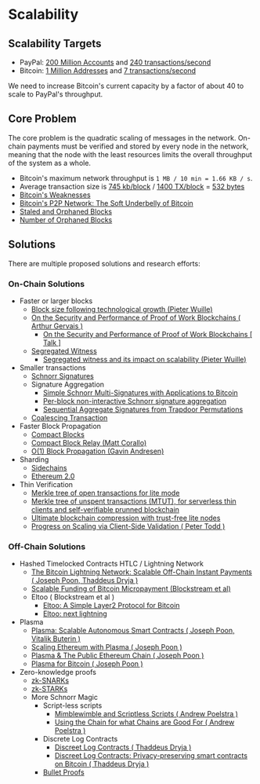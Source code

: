 # Scalability

## Scalability Targets
- PayPal: [200 Million Accounts](https://www.statista.com/statistics/218493/paypals-total-active-registered-accounts-from-2010/) and [240  transactions/second](https://www.statista.com/statistics/419778/paypal-annual-payments)
- Bitcoin: [1 Million Addresses](https://blockchain.info/charts/n-unique-addresses) and [7 transactions/second](https://blockchain.info/charts/n-transactions?timespan=all)

We need to increase Bitcoin's current capacity by a factor of about 40 to scale to PayPal's throughput.

## Core Problem
The core problem is the quadratic scaling of messages in the network. On-chain payments must be verified and stored by
every node in the network, meaning that the node with the least resources
limits the overall throughput of the system as a whole. 

- Bitcoin's maximum network throughput is `1 MB / 10 min = 1.66 KB / s`.
- Average transaction size is [745 kb/block](https://blockchain.info/charts/avg-block-size) / [1400 TX/block](https://blockchain.info/charts/n-transactions-per-block) = [532 bytes](https://charts.bitcoin.com/chart/transaction-size)
- [Bitcoin's Weaknesses](https://en.bitcoin.it/wiki/Weaknesses)
- [Bitcoin's P2P Network: The Soft Underbelly of Bitcoin](https://www.youtube.com/watch?time_continue=37&v=Y6kibPzbrIc)
- [Staled and Orphaned Blocks](https://bitcoin.org/en/glossary/stale-block)
 - [Number of Orphaned Blocks](https://blockchain.info/charts/n-orphaned-blocks?timespan=all)

## Solutions
There are multiple proposed solutions and research efforts:

### On-Chain Solutions
- Faster or larger blocks
  - [Block size following technological growth (Pieter Wuille)](https://github.com/bitcoin/bips/blob/master/bip-0103.mediawiki)
  - [On the Security and Performance of Proof of Work
Blockchains ( Arthur Gervais )](https://eprint.iacr.org/2016/555.pdf)
    - [On the Security and Performance of Proof of Work
  Blockchains [ Talk ]](https://www.youtube.com/watch?time_continue=8857&v=_Z0ID-0DOnc)
  - [Segregated Witness](https://en.bitcoin.it/wiki/Segregated_Witness)
    - [Segregated witness and its impact on scalability (Pieter Wuille)](https://www.youtube.com/watch?v=NOYNZB5BCHM)
- Smaller transactions
  - [Schnorr Signatures](https://en.wikipedia.org/wiki/Schnorr_signature)
  - Signature Aggregation
      - [Simple Schnorr Multi-Signatures with Applications to Bitcoin](https://eprint.iacr.org/2018/068.pdf)
      - [Per-block non-interactive Schnorr signature	aggregation](https://lists.linuxfoundation.org/pipermail/bitcoin-dev/2017-May/014272.html)
      - [Sequential Aggregate Signatures from Trapdoor Permutations](https://hovav.net/ucsd/dist/rsaagg.pdf)
  - [Coalescing Transaction](https://github.com/bitcoin/bips/blob/master/bip-0131.mediawiki)
- Faster Block Propagation
  - [Compact Blocks](https://bitcoincore.org/en/2016/06/07/compact-blocks-faq/)
  - [Compact Block Relay (Matt Corallo)](https://github.com/bitcoin/bips/blob/master/bip-0152.mediawiki)
  - [O(1) Block Propagation (Gavin Andresen)](https://gist.github.com/gavinandresen/e20c3b5a1d4b97f79ac2) 
- Sharding
  - [Sidechains](https://www.blockstream.com/sidechains.pdf)
  - [Ethereum 2.0](https://youtu.be/9RtSod8EXn4?t=3h11m45s)
 - Thin Verification
   - [Merkle tree of open transactions for lite mode](https://bitcointalk.org/index.php?topic=21995.0)
   - [Merkle tree of unspent transactions (MTUT), for serverless thin clients and self-verifiable prunned blockchain](https://en.bitcoin.it/wiki/User:DiThi/MTUT)
   - [Ultimate blockchain compression with trust-free lite nodes](https://bitcointalk.org/index.php?topic=88208.0)
   - [Progress on Scaling via Client-Side Validation ( Peter Todd )](https://www.youtube.com/watch?time_continue=6204&v=uO-1rQbdZuk)

### Off-Chain Solutions
- Hashed Timelocked Contracts HTLC / Lightning Network
  - [The Bitcoin Lightning Network:
Scalable Off-Chain Instant Payments ( Joseph Poon, Thaddeus Dryja )](https://lightning.network/lightning-network-paper.pdf)
  - [Scalable Funding of Bitcoin Micropayment (Blockstream et al)](https://www.tik.ee.ethz.ch/file/a20a865ce40d40c8f942cf206a7cba96/Scalable_Funding_Of_Blockchain_Micropayment_Networks.pdf)
  - Eltoo ( Blockstream et al )
    - [Eltoo: A Simple Layer2 Protocol for Bitcoin](https://blockstream.com/eltoo.pdf)
    - [Eltoo: next lightning](https://blockstream.com/2018/04/30/eltoo-next-lightning.html)
- Plasma
  - [Plasma: Scalable Autonomous Smart Contracts ( Joseph Poon, Vitalik Buterin )](https://plasma.io/plasma.pdf)
  - [Scaling Ethereum with Plasma ( Joseph Poon )](https://www.youtube.com/watch?v=plf-kG8jt9c)
  - [Plasma & The Public Ethereum Chain ( Joseph Poon ) ](https://www.youtube.com/watch?v=oOQmnhQrq_U)
  - [Plasma for Bitcoin ( Joseph Poon )](https://www.youtube.com/watch?time_continue=8286&v=QkYXPJMqBNk)
- Zero-knowledge proofs
  - [zk-SNARKs](https://eprint.iacr.org/2013/879.pdf)
  - [zk-STARKs](https://eprint.iacr.org/2018/046.pdf)
  - More Schnorr Magic
    - Script-less scripts
      - [Mimblewimble and Scriptless Scripts ( Andrew Poelstra )](https://www.youtube.com/watch?v=ovCBT1gyk9c)
      - [Using the Chain for what Chains are Good For ( Andrew Poelstra )
    ](https://www.youtube.com/watch?time_continue=5756&v=3pd6xHjLbhs)
    - Discrete Log Contracts
      - [Discreet Log Contracts ( Thaddeus Dryja )](https://www.youtube.com/watch?time_continue=7045&v=LDF8bOEqXt4)
      - [Discreet Log Contracts: Privacy-preserving smart contracts on Bitcoin ( Thaddeus Dryja )](https://www.youtube.com/watch?v=Vpr3vKeByfM)
    - [Bullet Proofs](https://cryptopapers.info/assets/pdf/bulletproofs.pdf)
